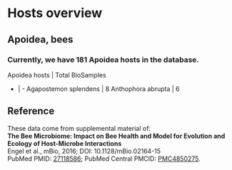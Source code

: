 # Hosts overview

## Apoidea, bees

### Currently, we have 181 Apoidea hosts in the database.

Apoidea hosts | Total BioSamples
- | -
  Agapostemon splendens | 8
  Anthophora abrupta | 6


##  Reference
These data come from supplemental material of:  
**The Bee Microbiome: Impact on Bee Health and Model for Evolution and Ecology of Host-Microbe Interactions**  
Engel et al., mBio, 2016; DOI: 10.1128/mBio.02164-15  
PubMed PMID: [27118586](https://www.ncbi.nlm.nih.gov/pubmed/27118586); PubMed Central PMCID: [PMC4850275](https://europepmc.org/abstract/pmc/pmc4850275).